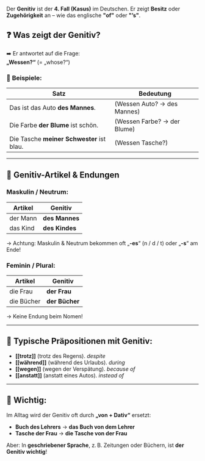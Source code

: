Der **Genitiv** ist der **4. Fall (Kasus)** im Deutschen. Er zeigt **Besitz** oder **Zugehörigkeit** an – wie das englische **"of"** oder **"’s"**.

## ❓ **Was zeigt der Genitiv?**

➡️ Er antwortet auf die Frage:  
**„Wessen?“** (= „whose?“)

### 🧩 **Beispiele:**

| Satz                                      | Bedeutung                   |
| ----------------------------------------- | --------------------------- |
| Das ist das Auto **des Mannes**.          | (Wessen Auto? → des Mannes) |
| Die Farbe **der Blume** ist schön.        | (Wessen Farbe? → der Blume) |
| Die Tasche **meiner Schwester** ist blau. | (Wessen Tasche?)            |

---

## 🧠 **Genitiv-Artikel & Endungen**

### Maskulin / Neutrum:

| Artikel  | Genitiv        |
| -------- | -------------- |
| der Mann | **des Mannes** |
| das Kind | **des Kindes** |
→ Achtung: Maskulin & Neutrum bekommen oft „**-es**“ (n / d / t) oder „**-s**“ am Ende!

### Feminin / Plural:

| Artikel    | Genitiv        |
| ---------- | -------------- |
| die Frau   | **der Frau**   |
| die Bücher | **der Bücher** |
→ Keine Endung beim Nomen! 

---

## 📖 Typische **Präpositionen mit Genitiv**:

- **[[trotz]]** (trotz des Regens).  *despite*
- **[[während]]** (während des Urlaubs).  *during*
- **[[wegen]]** (wegen der Verspätung).  *because of*
- **[[anstatt]]** (anstatt eines Autos).  *instead of*

---
## 📌 Wichtig:

Im Alltag wird der Genitiv oft durch **„von + Dativ“** ersetzt:

- **Buch des Lehrers** → **das Buch von dem Lehrer**
- **Tasche der Frau** → **die Tasche von der Frau**

Aber: In **geschriebener Sprache**, z. B. Zeitungen oder Büchern, ist **der Genitiv wichtig**!